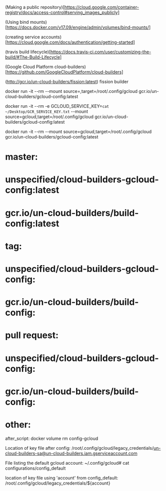 (Making a public repository)[https://cloud.google.com/container-registry/docs/access-control#serving_images_publicly]

(Using bind mounts)[https://docs.docker.com/v17.09/engine/admin/volumes/bind-mounts/]

(creating service accounts)[https://cloud.google.com/docs/authentication/getting-started]

(travis build lifecycle)[https://docs.travis-ci.com/user/customizing-the-build/#The-Build-Lifecycle]

(Google Cloud Platform cloud-builders)[https://github.com/GoogleCloudPlatform/cloud-builders]

(http://gcr.io/un-cloud-builders/fission:latest) fission builder

docker run -it --rm --mount source=<volume>,target=/root/.config/gcloud gcr.io/un-cloud-builders/gcloud-config:latest


docker run -it --rm -e GCLOUD_SERVICE_KEY=`cat ~/Desktop/GCR_SERVICE_KEY.txt` --mount source=gcloud,target=/root/.config/gcloud gcr.io/un-cloud-builders/gcloud-config:latest

docker run -it --rm --mount source=gcloud,target=/root/.config/gcloud gcr.io/un-cloud-builders/gcloud-config:latest

  # master:
  #   unspecified/cloud-builders-gcloud-config:latest
  #   gcr.io/un-cloud-builders/build-config:latest
  # tag:
  #   unspecified/cloud-builders-gcloud-config:<tag>
  #   gcr.io/un-cloud-builders/build-config:<tag>
  # pull request:
  #   unspecified/cloud-builders-gcloud-config:<branch>
  #   gcr.io/un-cloud-builders/build-config:<branch>
  # other:

after_script:
  docker volume rm config-gcloud


Location of key file after config:
/root/.config/gcloud/legacy_credentials/un-cloud-builders-sa@un-cloud-builders.iam.gserviceaccount.com

File listing the default gcloud account:
~/.config/gcloud# cat configurations/config_default

location of key file using 'account' from config_default:
/root/.config/gcloud/legacy_credentials/${account}